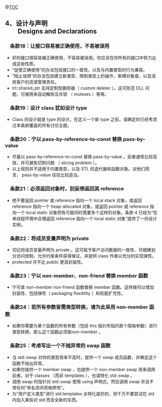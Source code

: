 ﻿@[TOC](目录)

## 4、设计与声明 <br> &emsp;&emsp;Designs and Declarations
### &emsp;条款18：让接口容易被正确使用，不易被误用

 - 好的接口很容易被正确使用，不容易被误用。你应该在你所有的接口中努力达成这些性质。
 - “促使正确使用”的办法包括接口的一致性，以及与内置类型的行为兼容。
 - “阻止误用”的办法包括建立新类型、限制类型上的操作，束缚对象值，以及消除客户的资源管理责任。
 - trl::shared_ptr 支持定制型删除器（ custom deleter ）。这可防范 DLL 问题，可被用来自动解除互斥锁 （ mutexes ）等等。

### &emsp;条款19：设计 class 犹如设计 type

 - Class 的设计就是 type 的设计。在定义一个新 type 之前，请确定你已经考虑过本条款覆盖的所有讨论主题。

### &emsp;条款20：宁以 pass-by-reference-to-const 替换 pass-by-value

 - 尽量以 pass-by-reference-to-const 替换 pass-by-value 。前者通常比较高效，并可避免切割问题 （ slicing problem ）。
 - 以上规则并不适用于内置类型，以及 STL 的迭代器和函数对象。对他们而言， pass-by-value 往往比较适当。

### &emsp;条款21：必须返回对象时，别妄想返回其 reference

 - 绝不要返回 pointer 或 reference 指向一个 local stack 对象，或返回 reference 指向一个 heap-allocated 对象，或返回 pointer 或 reference 指向一个 local static 对象而有可能同时需要多个这样的对象。条款 4 已经为“在单线程环境中合理返回 reference 指向一个 local static 对象”提供了一份设计实例。

### &emsp;条款22：将成员变量声明为 private
 - 切记将成员变量声明为 private 。这可赋予客户访问数据的一致性、可细微划分访问控制、允许约束条件获得保证，并提供 class 作者以充分的实现弹性。
 - protected 并不比 public 更具封装性。
### &emsp;条款23：宁以 non-member、non-friend 替换 member 函数
 - 宁可拿 non-member non-friend 函数替换 member 函数。这样做可以增加封装性、包括弹性（ packaging flexiblity ）和机能扩充性。
### &emsp;条款24：若所有参数皆需类型转换，请为此采用 non-member 函数
 - 如果你需要为某个函数的所有参数（包括 this 指针所指的那个隐喻参数）进行类型转换，那么这个函数必须是non-member 。
### &emsp;条款25：考虑写出一个不抛异常的 swap 函数
 - 当 std::swap 对你的类型效率不高时，提供一个 swap 成员函数，并确定这个函数不抛出异常。
 - 如果你提供一个 member swap ，也提供一个 non-member swap 用来调用前者。对于 classes （而非 templates ），也请特化 std::swap 。
 - 调用 swap 时指针对 std::swap 使用 using 声明式，然后调用 swap 并且不带任何“命名空间资格修饰”。
 - 为“用户定义类型”进行 std templates 全特化是好的，但千万不要尝试在 std 内加入某些对 std 而言全新的东西。
